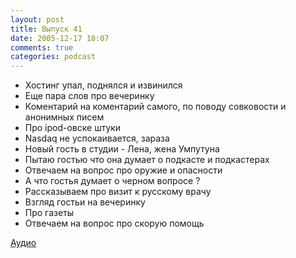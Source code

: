 ```yaml
---
layout: post
title: Выпуск 41
date: 2005-12-17 18:07
comments: true
categories: podcast
---
```


- Хостинг упал, поднялся и извинился
- Еще пара слов про вечеринку
- Коментарий на коментарий самого, по поводу совковости и анонимных писем
- Про ipod-овске штуки
- Nasdaq не успокаивается, зараза
- Новый гость в студии - Лена, жена Умпутуна
- Пытаю гостью что она думает о подкасте и подкастерах
- Отвечаем на вопрос про оружие и опасности
- А что гостья думает о черном вопросе ?
- Рассказываем про визит к русскому врачу
- Взгляд гостьи на вечеринку
- Про газеты
- Отвечаем на вопрос про скорую помощь

[Аудио](https://podcast.umputun.com/media/ump_podcast41.mp3)
<audio src="https://podcast.umputun.com/media/ump_podcast41.mp3" preload="none">